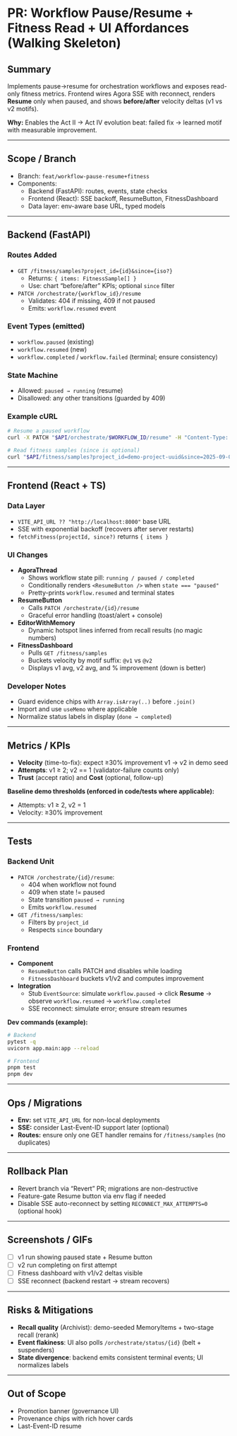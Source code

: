 # PR: Workflow Pause/Resume + Fitness Read + UI Affordances (Walking Skeleton)

## Summary
Implements pause→resume for orchestration workflows and exposes read-only fitness metrics. Frontend wires Agora SSE with reconnect, renders **Resume** only when paused, and shows **before/after** velocity deltas (v1 vs v2 motifs).

**Why:** Enables the Act II → Act IV evolution beat: failed fix → learned motif with measurable improvement.

---

## Scope / Branch
- Branch: `feat/workflow-pause-resume+fitness`
- Components:
  - Backend (FastAPI): routes, events, state checks
  - Frontend (React): SSE backoff, ResumeButton, FitnessDashboard
  - Data layer: env-aware base URL, typed models

---

## Backend (FastAPI)

### Routes Added
- `GET /fitness/samples?project_id={id}&since={iso?}`
  - Returns: `{ items: FitnessSample[] }`
  - Use: chart “before/after” KPIs; optional `since` filter
- `PATCH /orchestrate/{workflow_id}/resume`
  - Validates: 404 if missing, 409 if not paused
  - Emits: `workflow.resumed` event

### Event Types (emitted)
- `workflow.paused` (existing)
- `workflow.resumed` (new)
- `workflow.completed` / `workflow.failed` (terminal; ensure consistency)

### State Machine
- Allowed: `paused → running` (resume)
- Disallowed: any other transitions (guarded by 409)

### Example cURL
```bash
# Resume a paused workflow
curl -X PATCH "$API/orchestrate/$WORKFLOW_ID/resume" -H "Content-Type: application/json" -d '{"action":"resume"}'

# Read fitness samples (since is optional)
curl "$API/fitness/samples?project_id=demo-project-uuid&since=2025-09-01T00:00:00Z"
```

---

## Frontend (React + TS)

### Data Layer
- `VITE_API_URL ?? "http://localhost:8000"` base URL
- SSE with exponential backoff (recovers after server restarts)
- `fetchFitness(projectId, since?)` returns `{ items }`

### UI Changes
- **AgoraThread**
  - Shows workflow state pill: `running / paused / completed`
  - Conditionally renders `<ResumeButton />` when `state === "paused"`
  - Pretty-prints `workflow.resumed` and terminal states
- **ResumeButton**
  - Calls `PATCH /orchestrate/{id}/resume`
  - Graceful error handling (toast/alert + console)
- **EditorWithMemory**
  - Dynamic hotspot lines inferred from recall results (no magic numbers)
- **FitnessDashboard**
  - Pulls `GET /fitness/samples`
  - Buckets velocity by motif suffix: `@v1` vs `@v2`
  - Displays v1 avg, v2 avg, and % improvement (down is better)

### Developer Notes
- Guard evidence chips with `Array.isArray(..)` before `.join()`
- Import and use `useMemo` where applicable
- Normalize status labels in display (`done → completed`)

---

## Metrics / KPIs
- **Velocity** (time-to-fix): expect ≥30% improvement v1 → v2 in demo seed
- **Attempts**: v1 ≥ 2; v2 == 1 (validator-failure counts only)
- **Trust** (accept ratio) and **Cost** (optional, follow-up)

**Baseline demo thresholds (enforced in code/tests where applicable):**
- Attempts: v1 ≥ 2, v2 = 1
- Velocity: ≥30% improvement

---

## Tests

### Backend Unit
- `PATCH /orchestrate/{id}/resume`:
  - 404 when workflow not found
  - 409 when state != paused
  - State transition `paused → running`
  - Emits `workflow.resumed`
- `GET /fitness/samples`:
  - Filters by `project_id`
  - Respects `since` boundary

### Frontend
- **Component**
  - `ResumeButton` calls PATCH and disables while loading
  - `FitnessDashboard` buckets v1/v2 and computes improvement
- **Integration**
  - Stub `EventSource`: simulate `workflow.paused` → click **Resume** → observe `workflow.resumed` → `workflow.completed`
  - SSE reconnect: simulate error; ensure stream resumes

**Dev commands (example):**
```bash
# Backend
pytest -q
uvicorn app.main:app --reload

# Frontend
pnpm test
pnpm dev
```

---

## Ops / Migrations
- **Env:** set `VITE_API_URL` for non-local deployments
- **SSE:** consider Last-Event-ID support later (optional)
- **Routes:** ensure only one GET handler remains for `/fitness/samples` (no duplicates)

---

## Rollback Plan
- Revert branch via “Revert” PR; migrations are non-destructive
- Feature-gate Resume button via env flag if needed
- Disable SSE auto-reconnect by setting `RECONNECT_MAX_ATTEMPTS=0` (optional hook)

---

## Screenshots / GIFs
- [ ] v1 run showing paused state + Resume button
- [ ] v2 run completing on first attempt
- [ ] Fitness dashboard with v1/v2 deltas visible
- [ ] SSE reconnect (backend restart → stream recovers)

---

## Risks & Mitigations
- **Recall quality** (Archivist): demo-seeded MemoryItems + two-stage recall (rerank)
- **Event flakiness**: UI also polls `/orchestrate/status/{id}` (belt + suspenders)
- **State divergence**: backend emits consistent terminal events; UI normalizes labels

---

## Out of Scope
- Promotion banner (governance UI)
- Provenance chips with rich hover cards
- Last-Event-ID resume
